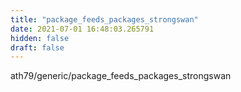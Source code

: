 ```yaml
---
title: "package_feeds_packages_strongswan"
date: 2021-07-01 16:48:03.265791
hidden: false
draft: false
---
```


ath79/generic/package_feeds_packages_strongswan

